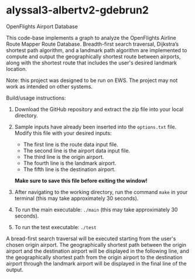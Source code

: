 # alyssal3-albertv2-gdebrun2
OpenFlights Airport Database 

This code-base implements a graph to analyze the OpenFlights Airline Route Mapper Route Database. Breadth-first search traversal, Dijkstra’s shortest path algorithm, and a landmark path algorithm are implemented to compute and output the geographically shortest route between airports, along with the shortest route that includes the user's desired landmark location. 

Note: this project was designed to be run on EWS. The project may not work as intended on other systems. 

Build/usage instructions: 
1. Download the GitHub repository and extract the zip file into your local directory. 
2. Sample inputs have already been inserted into the ``options.txt`` file. Modify this file with your desired inputs: 
    - The first line is the route data input file. 
    - The second line is the airport data input file. 
    - The third line is the origin airport. 
    - The fourth line is the landmark airport. 
    - The fifth line is the destination airport.
    
    **Make sure to save this file before exiting the window!**
3. After navigating to the working directory, run the command ``make`` in your terminal (this may take approximately 30 seconds). 
4. To run the main executable: ``./main`` (this may take approximately 30 seconds). 
5. To run the test executable: ``./test``

A bread-first search traversal will be executed starting from the user's chosen origin airport. The geographically shortest path between the origin airport and the destination airport will be displayed in the following line, and the geographically shortest path from the origin airport to the destination airport through the landmark airport will be displayed in the final line of the output. 

